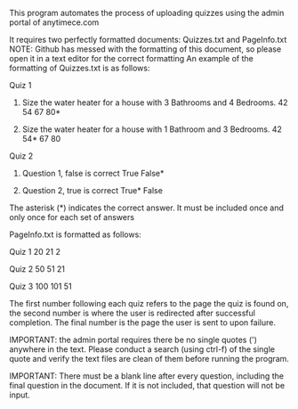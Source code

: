 This program automates the process of uploading quizzes using the admin portal of anytimece.com

It requires two perfectly formatted documents: Quizzes.txt and PageInfo.txt
NOTE: Github has messed with the formatting of this document, so please open it in a text editor for the correct formatting
An example of the formatting of Quizzes.txt is as follows:

Quiz 1
1) Size the water heater for a house with 3 Bathrooms and 4 Bedrooms.
42
54
67
80*

2) Size the water heater for a house with 1 Bathroom and 3 Bedrooms.
42
54*
67
80

Quiz 2
1) Question 1, false is correct
True
False*

2) Question 2, true is correct
True*
False

The asterisk (*) indicates the correct answer. It must be included once and only once for each set of answers

PageInfo.txt is formatted as follows:

Quiz 1
20
21
2

Quiz 2
50
51
21

Quiz 3
100
101
51

The first number following each quiz refers to the page the quiz is found on, the second number is where the user
is redirected after successful completion. The final number is the page the user is sent to upon failure.

IMPORTANT: the admin portal requires there be no single quotes (') anywhere in the text. Please conduct a search
(using ctrl-f) of the single quote and verify the text files are clean of them before running the program.

IMPORTANT: There must be a blank line after every question, including the final question in the document. If it is not
included, that question will not be input.